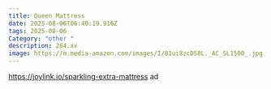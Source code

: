 ```yaml
---
title: Queen Mattress
date: 2025-08-06T06:40:19.916Z
tags: 2025-08-06
Category: "other "
description: 284.xx
image: https://m.media-amazon.com/images/I/81ui8zcDS8L._AC_SL1500_.jpg
---
```

https://joylink.io/sparkling-extra-mattress ad